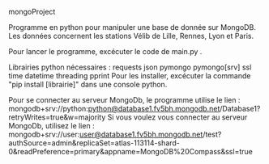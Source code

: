 mongoProject

Programme en python pour manipuler une base de donnée sur MongoDB.
Les données concernent les stations Vélib de Lille, Rennes, Lyon et Paris.

Pour lancer le programme, excécuter le code de main.py .

Librairies python nécessaires : 
requests
json
pymongo
pymongo[srv]
ssl
time
datetime
threading
pprint
Pour les installer, excécuter la commande "pip install [librairie]" dans une console python.

Pour se connecter au serveur MongoDb, le programme utilise le lien : mongodb+srv://python:python@database1.fv5bh.mongodb.net/Database1?retryWrites=true&w=majority
Si vous voulez vous connecter au serveur MongoDb, utilisez le lien : mongodb+srv://user:user@database1.fv5bh.mongodb.net/test?authSource=admin&replicaSet=atlas-113114-shard-0&readPreference=primary&appname=MongoDB%20Compass&ssl=true

